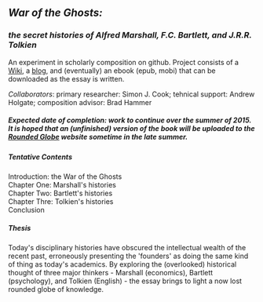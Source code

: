 ## _War of the Ghosts:_ 
### _the secret histories of Alfred Marshall, F.C. Bartlett, and J.R.R. Tolkien_

An experiment in scholarly composition on github. Project consists of a [Wiki](https://github.com/uoou/WarOfTheGhosts/wiki), a [blog](http://uoou.github.io/WarOfTheGhosts), and (eventually) an ebook (epub, mobi) that can be downloaded as the essay is written.

_Collaborators_: primary researcher: Simon J. Cook; tehnical support: Andrew Holgate; composition advisor: Brad Hammer

##### Expected date of completion: work to continue over the summer of 2015. It is hoped that an (unfinished) version of the book will be uploaded to the [Rounded Globe](http://roundedglobe.com/books) website sometime in the late summer.

##### Tentative Contents

Introduction: the War of the Ghosts  
Chapter One: Marshall's histories  
Chapter Two: Bartlett's histories  
Chapter Thre: Tolkien's histories  
Conclusion

##### Thesis

Today's disciplinary histories have obscured the intellectual wealth of the recent past, erroneously presenting the 'founders' as doing the same kind of thing as today's academics. By exploring the (overlooked) historical thought of three major thinkers - Marshall (economics), Bartlett (psychology), and Tolkien (English) - the essay brings to light a now lost rounded globe of knowledge.

